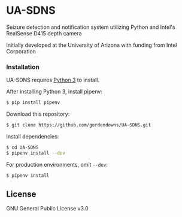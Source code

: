 # UA-SDNS
Seizure detection and notification system utilizing Python and Intel's RealSense D415 depth camera

Initially developed at the University of Arizona with funding from Intel Corporation

### Installation

UA-SDNS requires [Python 3](https://www.python.org/downloads/) to install.

After installing Python 3, install pipenv:
```sh
$ pip install pipenv
```

Download this repository:
```sh
$ git clone https://github.com/gordondowns/UA-SDNS.git
```

Install dependencies:
```sh
$ cd UA-SDNS
$ pipenv install --dev
```

For production environments, omit ```--dev```:
```sh
$ pipenv install
```

License
----

GNU General Public License v3.0